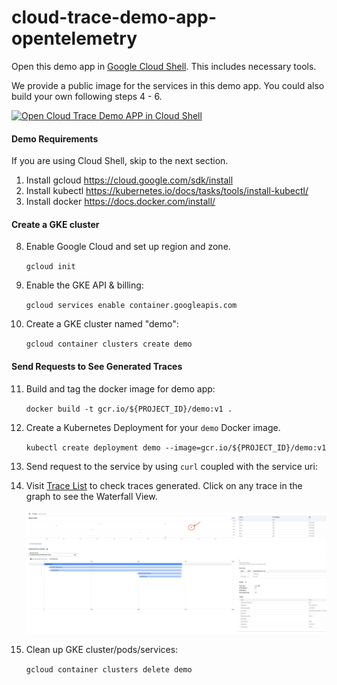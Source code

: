 # cloud-trace-demo-app-opentelemetry

Open this demo app in [Google Cloud Shell](https://cloud.google.com/shell/docs/). This includes necessary tools.

We provide a public image for the services in this demo app. You could also build
your own following steps 4 - 6.

[![Open Cloud Trace Demo APP in Cloud Shell](http://gstatic.com/cloudssh/images/open-btn.svg)](https://console.cloud.google.com/cloudshell/open?cloudshell_git_repo=https://github.com/GoogleCloudPlatform/python-docs-samples&page=editor&open_in_editor=trace/cloud-trace-demo-app/README.md&amp;cloudshell_tutorial=trace/cloud-trace-demo-app/README.md)

#### Demo Requirements
If you are using Cloud Shell, skip to the next section.

1. Install gcloud <https://cloud.google.com/sdk/install>
2. Install kubectl <https://kubernetes.io/docs/tasks/tools/install-kubectl/>
3. Install docker <https://docs.docker.com/install/>

    
#### Create a GKE cluster

8. Enable Google Cloud and set up region and zone.

    `gcloud init`
9. Enable the GKE API & billing:

    `gcloud services enable container.googleapis.com`
10. Create a GKE cluster named "demo":

    `gcloud container clusters create demo`

#### Send Requests to See Generated Traces

11. Build and tag the docker image for demo app:

    `docker build -t gcr.io/${PROJECT_ID}/demo:v1 .`
12. Create a Kubernetes Deployment for your `demo` Docker image.

    `kubectl create deployment demo --image=gcr.io/${PROJECT_ID}/demo:v1`
12. Send request to the service by using `curl` coupled with the service uri:

12. Visit [Trace List](https://console.cloud.google.com/traces/list) to check traces generated.
    Click on any trace in the graph to see the Waterfall View.
    
    ![Screenshot](example-trace.png)
13. Clean up GKE cluster/pods/services:

    `gcloud container clusters delete demo`
